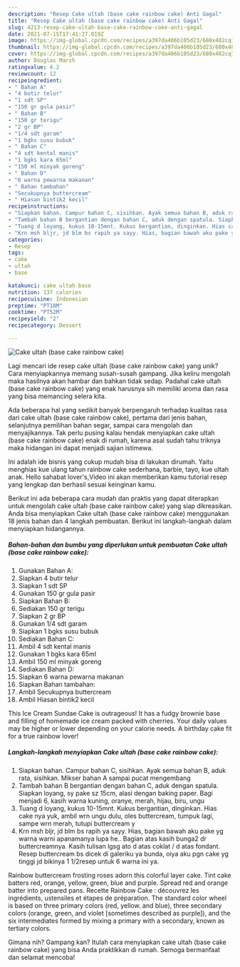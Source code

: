 ```yaml
---
description: "Resep Cake ultah (base cake rainbow cake) Anti Gagal"
title: "Resep Cake ultah (base cake rainbow cake) Anti Gagal"
slug: 4213-resep-cake-ultah-base-cake-rainbow-cake-anti-gagal
date: 2021-07-15T17:41:27.019Z
image: https://img-global.cpcdn.com/recipes/a397da406b105d23/680x482cq70/cake-ultah-base-cake-rainbow-cake-foto-resep-utama.jpg
thumbnail: https://img-global.cpcdn.com/recipes/a397da406b105d23/680x482cq70/cake-ultah-base-cake-rainbow-cake-foto-resep-utama.jpg
cover: https://img-global.cpcdn.com/recipes/a397da406b105d23/680x482cq70/cake-ultah-base-cake-rainbow-cake-foto-resep-utama.jpg
author: Douglas Marsh
ratingvalue: 4.2
reviewcount: 12
recipeingredient:
- " Bahan A"
- "4 butir telur"
- "1 sdt SP"
- "150 gr gula pasir"
- " Bahan B"
- "150 gr terigu"
- "2 gr BP"
- "1/4 sdt garam"
- "1 bgks susu bubuk"
- " Bahan C"
- "4 sdt kental manis"
- "1 bgks kara 65ml"
- "150 ml minyak goreng"
- " Bahan D"
- "6 warna pewarna makanan"
- " Bahan tambahan"
- "Secukupnya buttercream"
- " Hiasan bintik2 kecil"
recipeinstructions:
- "Siapkan bahan. Campur bahan C, sisihkan. Ayak semua bahan B, aduk rata, sisihkan. Mikser bahan A sampai pucat mengembang"
- "Tambah bahan B bergantian dengan bahan C, aduk dengan spatula. Siapkan loyang, sy pake sz 15cm, alasi dengan baking paper. Bagi menjadi 6, kasih warna kuning, oranye, merah, hijau, biru, ungu"
- "Tuang d loyang, kukus 10-15mnt. Kukus bergantian, dinginkan. Hias cake nya yuk, ambil wrn ungu dulu, oles buttercream, tumpuk lagi, sampe wrn merah, tutupi buttercream y"
- "Krn msh bljr, jd blm bs rapih ya sayy. Hias, bagian bawah aku pake yg warna warni apanamanya lupa he.. Bagian atas kasih bunga2 dr buttercreamnya. Kasih tulisan lgsg ato d atas coklat / d atas fondant. Resep buttercream bs dicek di galeriku ya bunda, oiya aku pgn cake yg tinggi jd bikinya 1 1/2resep untuk 6 warna ini ya."
categories:
- Resep
tags:
- cake
- ultah
- base

katakunci: cake ultah base 
nutrition: 137 calories
recipecuisine: Indonesian
preptime: "PT18M"
cooktime: "PT52M"
recipeyield: "2"
recipecategory: Dessert

---
```



![Cake ultah (base cake rainbow cake)](https://img-global.cpcdn.com/recipes/a397da406b105d23/680x482cq70/cake-ultah-base-cake-rainbow-cake-foto-resep-utama.jpg)

Lagi mencari ide resep cake ultah (base cake rainbow cake) yang unik? Cara menyiapkannya memang susah-susah gampang. Jika keliru mengolah maka hasilnya akan hambar dan bahkan tidak sedap. Padahal cake ultah (base cake rainbow cake) yang enak harusnya sih memiliki aroma dan rasa yang bisa memancing selera kita.

Ada beberapa hal yang sedikit banyak berpengaruh terhadap kualitas rasa dari cake ultah (base cake rainbow cake), pertama dari jenis bahan, selanjutnya pemilihan bahan segar, sampai cara mengolah dan menyajikannya. Tak perlu pusing kalau hendak menyiapkan cake ultah (base cake rainbow cake) enak di rumah, karena asal sudah tahu triknya maka hidangan ini dapat menjadi sajian istimewa.

Ini adalah ide bisnis yang cukup mudah bisa di lakukan dirumah. Yaitu menghias kue ulang tahun rainbow cake sederhana, barbie, tayo, kue ultah anak. Hello sahabat lover&#39;s,Video ini akan memberikan kamu tutorial resep yang lengkap dan berhasil sesuai keinginan kamu.


Berikut ini ada beberapa cara mudah dan praktis yang dapat diterapkan untuk mengolah cake ultah (base cake rainbow cake) yang siap dikreasikan. Anda bisa menyiapkan Cake ultah (base cake rainbow cake) menggunakan 18 jenis bahan dan 4 langkah pembuatan. Berikut ini langkah-langkah dalam menyiapkan hidangannya.

<!--inarticleads1-->

##### Bahan-bahan dan bumbu yang diperlukan untuk pembuatan Cake ultah (base cake rainbow cake):

1. Gunakan  Bahan A:
1. Siapkan 4 butir telur
1. Siapkan 1 sdt SP
1. Gunakan 150 gr gula pasir
1. Siapkan  Bahan B:
1. Sediakan 150 gr terigu
1. Siapkan 2 gr BP
1. Gunakan 1/4 sdt garam
1. Siapkan 1 bgks susu bubuk
1. Sediakan  Bahan C:
1. Ambil 4 sdt kental manis
1. Gunakan 1 bgks kara 65ml
1. Ambil 150 ml minyak goreng
1. Sediakan  Bahan D:
1. Siapkan 6 warna pewarna makanan
1. Siapkan  Bahan tambahan:
1. Ambil Secukupnya buttercream
1. Ambil  Hiasan bintik2 kecil


This Ice Cream Sundae Cake is outrageous! It has a fudgy brownie base and filling of homemade ice cream packed with cherries. Your daily values may be higher or lower depending on your calorie needs. A birthday cake fit for a true rainbow lover! 

<!--inarticleads2-->

##### Langkah-langkah menyiapkan Cake ultah (base cake rainbow cake):

1. Siapkan bahan. Campur bahan C, sisihkan. Ayak semua bahan B, aduk rata, sisihkan. Mikser bahan A sampai pucat mengembang
1. Tambah bahan B bergantian dengan bahan C, aduk dengan spatula. Siapkan loyang, sy pake sz 15cm, alasi dengan baking paper. Bagi menjadi 6, kasih warna kuning, oranye, merah, hijau, biru, ungu
1. Tuang d loyang, kukus 10-15mnt. Kukus bergantian, dinginkan. Hias cake nya yuk, ambil wrn ungu dulu, oles buttercream, tumpuk lagi, sampe wrn merah, tutupi buttercream y
1. Krn msh bljr, jd blm bs rapih ya sayy. Hias, bagian bawah aku pake yg warna warni apanamanya lupa he.. Bagian atas kasih bunga2 dr buttercreamnya. Kasih tulisan lgsg ato d atas coklat / d atas fondant. Resep buttercream bs dicek di galeriku ya bunda, oiya aku pgn cake yg tinggi jd bikinya 1 1/2resep untuk 6 warna ini ya.


Rainbow buttercream frosting roses adorn this colorful layer cake. Tint cake batters red, orange, yellow, green, blue and purple. Spread red and orange batter into prepared pans. Recette Rainbow Cake : découvrez les ingrédients, ustensiles et étapes de préparation. The standard color wheel is based on three primary colors (red, yellow. and blue), three secondary colors (orange, green, and violet [sometimes described as purple]), and the six intermediates formed by mixing a primary with a secondary, known as tertiary colors. 

Gimana nih? Gampang kan? Itulah cara menyiapkan cake ultah (base cake rainbow cake) yang bisa Anda praktikkan di rumah. Semoga bermanfaat dan selamat mencoba!
